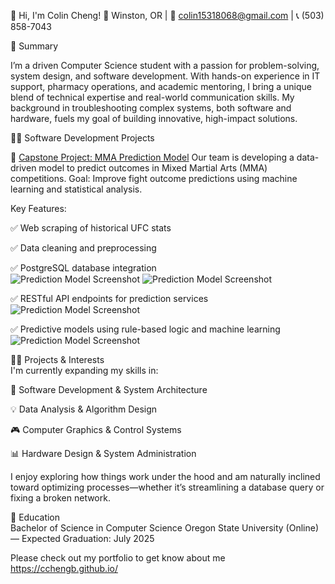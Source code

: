 
👋 Hi, I'm Colin Cheng!
📍 Winston, OR | 📧 colin15318068@gmail.com | 📞 (503) 858-7043

🧠 Summary<br>

I’m a driven Computer Science student with a passion for problem-solving, system design, and software development. With hands-on experience in IT support, pharmacy operations, and academic mentoring, I bring a unique blend of technical expertise and real-world communication skills. My background in troubleshooting complex systems, both software and hardware, fuels my goal of building innovative, high-impact solutions.

👨‍💻 Software Development Projects<br>

🧠 [Capstone Project: MMA Prediction Model](https://github.com/vbabatchev/mma-prediction-model/)
Our team is developing a data-driven model to predict outcomes in Mixed Martial Arts (MMA) competitions.
Goal: Improve fight outcome predictions using machine learning and statistical analysis.

Key Features:<br>

✅ Web scraping of historical UFC stats<br>

✅ Data cleaning and preprocessing<br>

✅ PostgreSQL database integration<br>
   ![Prediction Model Screenshot](./images/table.png)
   ![Prediction Model Screenshot](./images/schema.png)

✅ RESTful API endpoints for prediction services<br>
    ![Prediction Model Screenshot](./images/api.png)

✅ Predictive models using rule-based logic and machine learning<br>
    ![Prediction Model Screenshot](./images/rm.png)

👨‍💻 Projects & Interests<br>
I'm currently expanding my skills in:

🔧 Software Development & System Architecture

💡 Data Analysis & Algorithm Design

🎮 Computer Graphics & Control Systems

📊 Hardware Design & System Administration

I enjoy exploring how things work under the hood and am naturally inclined toward optimizing processes—whether it’s streamlining a database query or fixing a broken network.

🏫 Education<br>
Bachelor of Science in Computer Science
Oregon State University (Online) — Expected Graduation: July 2025

Please check out my portfolio to get know about me https://cchengb.github.io/ 